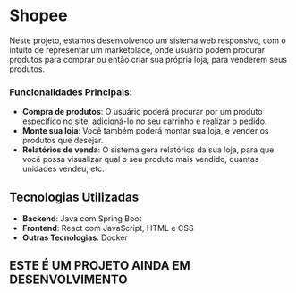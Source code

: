 # Shopee

Neste projeto, estamos desenvolvendo um sistema web responsivo, com o intuito de representar um marketplace, onde usuário podem procurar produtos para comprar ou então criar sua própria loja, para venderem seus produtos.


### Funcionalidades Principais:
- **Compra de produtos**: O usuário poderá procurar por um produto específico no site, adicioná-lo no seu carrinho e realizar o pedido.
- **Monte sua loja**: Você também poderá montar sua loja, e vender os produtos que desejar.
- **Relatórios de venda**: O sistema gera relatórios da sua loja, para que você possa visualizar qual o seu produto mais vendido, quantas unidades vendeu, etc.

## Tecnologias Utilizadas

- **Backend**: Java com Spring Boot
- **Frontend**: React com JavaScript, HTML e CSS
- **Outras Tecnologias**: Docker

## ESTE É UM PROJETO AINDA EM DESENVOLVIMENTO 
